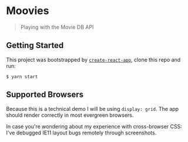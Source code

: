 # Moovies

> Playing with the Movie DB API

## Getting Started

This project was bootstrapped by [`create-react-app`](https://github.com/facebookincubator/create-react-app), clone this repo and run:

```
$ yarn start
```

## Supported Browsers

Because this is a technical demo I will be using `display: grid`. The app should
render correctly in most evergreen browsers.

In case you're wondering about my experience with cross-browser CSS: I've 
debugged IE11 layout bugs remotely through screenshots.
